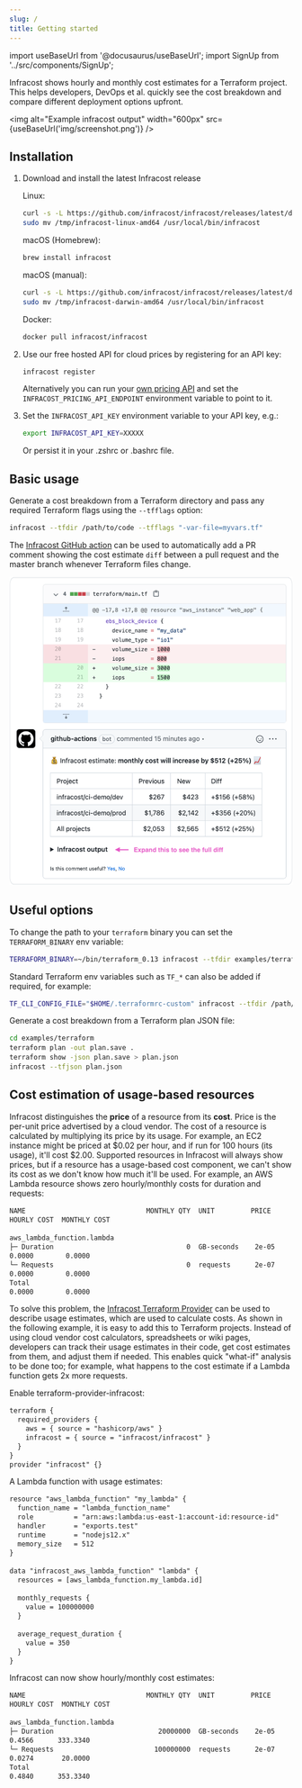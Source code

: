```yaml
---
slug: /
title: Getting started
---
```


import useBaseUrl from '@docusaurus/useBaseUrl';
import SignUp from '../src/components/SignUp';

Infracost shows hourly and monthly cost estimates for a Terraform project. This helps developers, DevOps et al. quickly see the cost breakdown and compare different deployment options upfront.

<img alt="Example infracost output" width="600px" src={useBaseUrl('img/screenshot.png')} />

## Installation

1. Download and install the latest Infracost release

    Linux:
    ```sh
    curl -s -L https://github.com/infracost/infracost/releases/latest/download/infracost-linux-amd64.tar.gz | tar xz -C /tmp && \
    sudo mv /tmp/infracost-linux-amd64 /usr/local/bin/infracost
    ```

    macOS (Homebrew):
    ```sh
    brew install infracost
    ```

    macOS (manual):
    ```sh
    curl -s -L https://github.com/infracost/infracost/releases/latest/download/infracost-darwin-amd64.tar.gz | tar xz -C /tmp && \
    sudo mv /tmp/infracost-darwin-amd64 /usr/local/bin/infracost
    ```

    Docker:
    ```sh
    docker pull infracost/infracost
    ```

2.	Use our free hosted API for cloud prices by registering for an API key:
    ```sh
    infracost register
    ```

    Alternatively you can run your [own pricing API](https://github.com/infracost/cloud-pricing-api) and set the `INFRACOST_PRICING_API_ENDPOINT` environment variable to point to it.

3. Set the `INFRACOST_API_KEY` environment variable to your API key, e.g.:
    ```sh
    export INFRACOST_API_KEY=XXXXX
    ```
    Or persist it in your .zshrc or .bashrc file.

## Basic usage

Generate a cost breakdown from a Terraform directory and pass any required Terraform flags using the `--tfflags` option:
```sh
infracost --tfdir /path/to/code --tfflags "-var-file=myvars.tf"
```

The [Infracost GitHub action](https://github.com/marketplace/actions/run-infracost) can be used to automatically add a PR comment showing the cost estimate `diff` between a pull request and the master branch whenever Terraform files change.

<img src="https://raw.githubusercontent.com/infracost/infracost-gh-action/master/screenshot.png" width="550px" alt="Example infracost diff usage" />

## Useful options

To change the path to your `terraform` binary you can set the `TERRAFORM_BINARY` env variable:
```sh
TERRAFORM_BINARY=~/bin/terraform_0.13 infracost --tfdir examples/terraform_0.13
```

Standard Terraform env variables such as `TF_*` can also be added if required, for example:
```sh
TF_CLI_CONFIG_FILE="$HOME/.terraformrc-custom" infracost --tfdir /path/to/code
```

Generate a cost breakdown from a Terraform plan JSON file:
```sh
cd examples/terraform
terraform plan -out plan.save .
terraform show -json plan.save > plan.json
infracost --tfjson plan.json
```

## Cost estimation of usage-based resources

Infracost distinguishes the **price** of a resource from its **cost**. Price is the per-unit price advertised by a cloud vendor. The cost of a resource is calculated by multiplying its price by its usage. For example, an EC2 instance might be priced at $0.02 per hour, and if run for 100 hours (its usage), it'll cost $2.00. Supported resources in Infracost will always show prices, but if a resource has a usage-based cost component, we can't show its cost as we don't know how much it'll be used. For example, an AWS Lambda resource shows zero hourly/monthly costs for duration and requests:

  ```
  NAME                              MONTHLY QTY  UNIT         PRICE   HOURLY COST  MONTHLY COST

  aws_lambda_function.lambda
  ├─ Duration                                 0  GB-seconds    2e-05       0.0000        0.0000
  └─ Requests                                 0  requests      2e-07       0.0000        0.0000
  Total                                                                    0.0000        0.0000
  ```

To solve this problem, the [Infracost Terraform Provider](https://registry.terraform.io/providers/infracost/infracost/latest/docs) can be used to describe usage estimates, which are used to calculate costs. As shown in the following example, it is easy to add this to Terraform projects. Instead of using cloud vendor cost calculators, spreadsheets or wiki pages, developers can track their usage estimates in their code, get cost estimates from them, and adjust them if needed. This enables quick "what-if" analysis to be done too; for example, what happens to the cost estimate if a Lambda function gets 2x more requests.

  Enable terraform-provider-infracost: 
  ```hcl
  terraform {
    required_providers {
      aws = { source = "hashicorp/aws" }
      infracost = { source = "infracost/infracost" }
    }
  }
  provider "infracost" {}
  ```

  A Lambda function with usage estimates:
  ```
  resource "aws_lambda_function" "my_lambda" {
    function_name = "lambda_function_name"
    role          = "arn:aws:lambda:us-east-1:account-id:resource-id"
    handler       = "exports.test"
    runtime       = "nodejs12.x"
    memory_size   = 512
  }

  data "infracost_aws_lambda_function" "lambda" {
    resources = [aws_lambda_function.my_lambda.id]

    monthly_requests {
      value = 100000000
    }

    average_request_duration {
      value = 350
    }
  }
  ```

  Infracost can now show hourly/monthly cost estimates:
  ```
  NAME                              MONTHLY QTY  UNIT         PRICE   HOURLY COST  MONTHLY COST

  aws_lambda_function.lambda
  ├─ Duration                          20000000  GB-seconds    2e-05       0.4566      333.3340
  └─ Requests                         100000000  requests      2e-07       0.0274       20.0000
  Total                                                                    0.4840      353.3340
  ```
